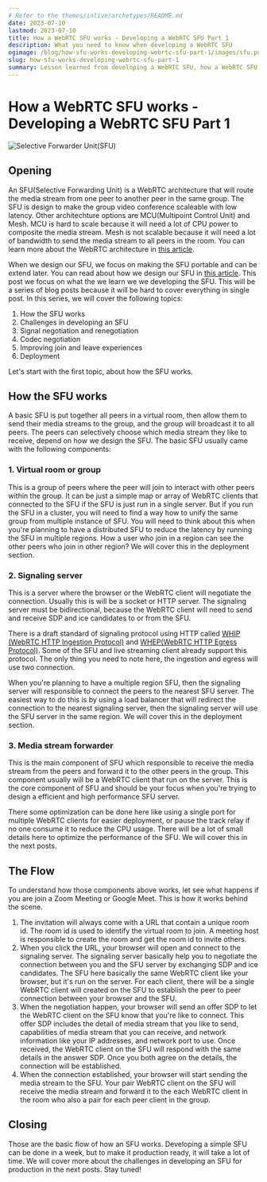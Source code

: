 ```yaml
---
# Refer to the themes/inlive/archetypes/README.md
date: 2023-07-10
lastmod: 2023-07-10
title: How a WebRTC SFU works - Developing a WebRTC SFU Part 1
description: What you need to know when developing a WebRTC SFU
ogimage: /blog/how-sfu-works-developing-webrtc-sfu-part-1/images/sfu.png
slug: how-sfu-works-developing-webrtc-sfu-part-1
summary: Lesson learned from developing a WebRTC SFU, how a WebRTC SFU works, and what you need to know when developing a WebRTC SFU
---
```


# How a WebRTC SFU works - Developing a WebRTC SFU Part 1

![Selective Forwarder Unit(SFU)](/blog/how-sfu-works-developing-webrtc-sfu-part-1/images/sfu.png "Selective Forwarder Unit(SFU)")

## Opening
An SFU(Selective Forwarding Unit) is a WebRTC architecture that will route the media stream from one peer to another peer in the same group. The SFU is design to make the group video conference scaleable with low latency. Other architechture options are MCU(Multipoint Control Unit) and Mesh. MCU is hard to scale because it will need a lot of CPU power to composite the media stream. Mesh is not scalable because it will need a lot of bandwidth to send the media stream to all peers in the room. You can learn more about the WebRTC architecture in [this article](https://bloggeek.me/webrtcglossary/sfu/).

When we design our SFU, we focus on making the SFU portable and can be extend later. You can read about how we design our SFU in [this article](/blog/designing-inlive-hub/). This post we focus on what the we learn we we developing the SFU. This will be a series of blog posts because it will be hard to cover everything in single post. In this series, we will cover the following topics:

1. How the SFU works
2. Challenges in developing an SFU
3. Signal negotiation and renegotiation
4. Codec negotiation
5. Improving join and leave experiences
6. Deployment

Let's start with the first topic, about how the SFU works.

## How the SFU works
A basic SFU is put together all peers in a virtual room, then allow them to send their media streams to the group, and the group will broadcast it to all peers. The peers can selectively choose which media stream they like to receive, depend on how we design the SFU. The basic SFU usually came with the following components:

### 1. Virtual room or group 
This is a group of peers where the peer will join to interact with other peers within the group. It can be just a simple map or array of WebRTC clients that connected to the SFU if the SFU is just run in a single server. But if you run the SFU in a cluster, you will need to find a way how to unify the same group from multiple instance of SFU. You will need to think about this when you're planning to have a distributed SFU to reduce the latency by running the SFU in multiple regions. How a user who join in a region can see the other peers who join in other region? We will cover this in the deployment section.

### 2. Signaling server
This is a server where the browser or the WebRTC client will negotiate the connection. Usually this is will be a socket or HTTP server. The signaling server must be bidirectional, because the WebRTC client will need to send and receive SDP and ice candidates to or from the SFU. 

There is a draft standard of signaling protocol using HTTP called [WHIP (WebRTC HTTP Ingestion Protocol)](https://datatracker.ietf.org/doc/draft-ietf-wish-whip/) and [WHEP(WebRTC HTTP Egress Protocol)](https://datatracker.ietf.org/doc/draft-murillo-whep/). Some of the SFU and live streaming client already support this protocol. The only thing you need to note here, the ingestion and egress will use two connection.

When you're planning to have a multiple region SFU, then the signaling server will responsible to connect the peers to the nearest SFU server. The easiest way to do this is by using a load balancer that will redirect the connection to the nearest signaling server, then the signaling server will use the SFU server in the same region. We will cover this in the deployment section.

### 3. Media stream forwarder 
This is the main component of SFU which responsible to receive the media stream from the peers and forward it to the other peers in the group. This component usually will be a WebRTC client that run on the server. This is the core component of SFU and should be your focus when you're trying to design a efficient and high performance SFU server. 

There some optimization can be done here like using a single port for multiple WebRTC clients for easier deployment, or pause the track relay if no one consume it to reduce the CPU usage. There will be a lot of small details here to optimize the performance of the SFU. We will cover this in the next posts.

## The Flow
To understand how those components above works, let see what happens if you are join a Zoom Meeting or Google Meet. This is how it works behind the scene. 
1. The invitation will always come with a URL that contain a unique room id. The room id is used to identify the virtual room to join. A meeting host is responsible to create the room  and get the room id to invite others.
2. When you click the URL, your browser will open and connect to the signaling server. The signaling server basically help you to negotiate the connection between you and the SFU server by exchanging SDP and ice candidates. The SFU here basically the same WebRTC client like your browser, but it's run on the server. For each client, there will be a single WebRTC client will created on the SFU to establish the peer to peer connection between your browser and the SFU.
3. When the negotiation happen, your browser will send an offer SDP to let the WebRTC client on the SFU know that you're like to connect. This offer SDP includes the detail of media stream that you like to send, capabilities of media stream that you can receive, and network information like your IP addresses, and network port to use. Once received, the WebRTC client on the SFU will respond with the same details in the answer SDP. Once you both agree on the details, the connection will be established.
4. When the connection established, your browser will start sending the media stream to the SFU. Your pair WebRTC client on the SFU will receive the media stream and forward it to the each WebRTC client in the room who also a pair for each peer client in the group.

## Closing
Those are the basic flow of how an SFU works. Developing a simple SFU can be done in a week, but to make it production ready, it will take a lot of time. We will cover more about the challenges in developing an SFU for production in the next posts. Stay tuned!




